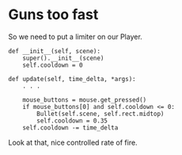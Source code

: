 # Guns too fast

So we need to put a limiter on our Player.

    def __init__(self, scene):
        super().__init__(scene)
        self.cooldown = 0

    def update(self, time_delta, *args):
        . . .
        
        mouse_buttons = mouse.get_pressed()
        if mouse_buttons[0] and self.cooldown <= 0:
            Bullet(self.scene, self.rect.midtop)
            self.cooldown = 0.35
        self.cooldown -= time_delta

Look at that, nice controlled rate of fire.
